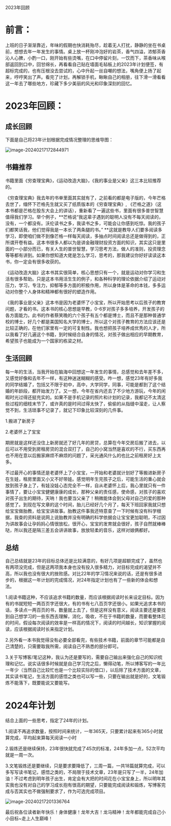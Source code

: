 2023年回顾

# 前言：

上班的日子渐渐靠近，年味的假期也快消耗殆尽，趁着无人打扰，静静的坐在书桌前，想想去年一年发生的事情。桌上放一杯刚冲泡好的岩茶，香气四溢，浓郁茶香沁人心脾，小酌一口，刚开始有些烫嘴，在口中停留片刻，一饮而下，茶香味从喉部返回到口中，回甘绵长，再看看自己贴在墙面毛毡板上的2023年计划便签，有超标完成的，也有压根没去尝试的，心中升起一丝自嘲的想法，嘴角便上扬了起来，哼哼笑出了声。看完了计划，再解锁手机，瞅瞅自己的相册，往下滑一滑看看这一年去了哪些地方，珍藏下多少美丽的风光和印象深刻的回忆。

# 2023年回顾：

## 成长回顾

下面是自己将23年计划根据完成情况整理的思维导图：

![image-20240217172844971](https://wxwwt-oss.oss-cn-hangzhou.aliyuncs.com/imgRepo/image-20240217172844971.png)



## 书籍推荐

书籍里面《穷查理宝典》，《运动改造大脑》，《我的事业是父亲》这三本比较推荐的。

《穷查理宝典》我去年的书单里面其实就有了，之前看的都是电子版的，今年芒格去世了，缅怀下芒格先生就又买了纸质版本的《穷查理宝典》, 《芒格之道》（这本书都是芒格在股东大会上的讲话），重新看了一遍这些书，里面有很多普世智慧值得我们学习。举个例子，**芒格说“我这辈子遇到的聪明人没有不每天阅读的，没有，一个都没有。沃伦读书之多，我读书之多，可能会让你感到吃惊。我的孩子们都笑话我，他们觉得我是一本长了两条腿的书。” **这就是教导人们要多阅读多学习，即使咱们做不到像芒格一样每天阅读，多抽点时间阅读总还是做得到的，正所谓开卷有益。这本书很多人都以为是讲金融理财投资方面的知识，其实这只是里面的一小部分而已，有关人生的普世智慧，学习思考方法，做人的准则，投资理念等等都有讲到。如果你想知道大佬是怎么学习，思考的，那我建议你好好读读这本书，你一定会有很多收获的。



《运动改造大脑》这本书其实很简单，核心思想只有一个，就是运动对你学习和生活有很多帮助。只是这本书用活生生的例子，和各种科学的理论依据介绍了运动对压力，学习，专注力，抑郁等多方面的积极作用，所以身体是革命的本钱，多多运动对你整个人身体和精神都有很好的塑造作用。

《我的事业是父亲》这本书是因为老婆怀了小宝宝，所以开始思考以后孩子的教育问题，才看的书。这本书的核心思想是早教，0-6岁对孩子多多培养，开发孩子的各方面能力。此书的作者蔡笑晚的六个孩子有五个都是博士，而且不是那种普通学校的博士，好几个都是美国知名大学的博士，所以这个对孩子教育的方法应该还是比较正确的，在他们家里有一定的可复制性。我也想把孩子培养成优秀的人才，所以我看了好几遍这个书籍，到时候结合自身的情况，对孩子做出相应的早期教育，希望孩子也能成为一个国家的栋梁之材。



## 生活回顾

每一年的生活，当我开始在脑海中回想这一年发生的事情，总感觉和去年差不多，又感觉好像和去年不一样，有这种迷迷糊糊的感受。咋一想，感觉23年有好多我的同学结婚了，包括又不限于初中，高中，大学同学，同事，可能是都到了这个结婚的年龄段，都开始发力了。又一想，今年在省内还去了不少地方游玩，今年的闲暇时光过得还挺充实的。如果不是手机记录的照片和计划的记录，我都记不太清这些过程的细枝末节了，或许真的是时间过得太快了，偷偷的从指缝中溜走，让人察觉不到，生活琐事不记录了，就记下印象比较深刻的几件事。

1.搬进了新房子

2.老婆怀上了宝宝

期房就是这样还没住上新房就还了好几年的房贷，总算在今年交房后搬了进去，以后可以不用受到房租房贷的混合双打了，自己的小窝当然是喜欢的不行，买东西再也不用在意以后搬家麻烦不麻烦的问题了，采光通风什么的也比之前租房好上太多。

不过最开心的事情还是老婆怀上了小宝宝，一开始和老婆就计划好了等搬进新房子在生娃，租房里面又小又不好带娃。感觉明年生完孩子之后，可能生活的重心就会放到孩子身上了，有娃没娃心态完全不一样，自从老婆怀上后，我心里就只有一件事情了，要让小宝宝健健康康的成长，那种父亲的责任感，使命感，对孩子的喜欢对孩子出生的期待，天呐！我也要当父亲了！稍微能体会到父母对自己的爱的那种感觉了。到现在写文章的这个时间，胎儿已经好几个月了，每天下班回家我就只想给宝宝做胎教，给宝宝讲故事。胎教这件事我还特意查了一下时候有没有科学根据，我查的资料是说网上说胎教并没有明确的科学依据会让宝宝更加聪明，不过因为讲故事会让孕妈妈心情很放松，很开心，宝宝的发育就会很好，孩子自然就棒棒哒，所以我还是隔三差五会讲讲故事，放放轻柔的音乐，这样对娘俩都好。



## 总结

自己总结就是23年的目标总体还是比较满意的，有好几项是超额完成了，虽然也有两项没完成，但是这两项我本身也没有投入很多精力，对目标完成的渴望并不高，所以我也没有很大的挫败感。对比22年的学习情况来说的话，还是有很多进步的，根据这一年计划的完成情况，对24年指定计划也有了一些新的体会和想法。

1.阅读书籍这种，不应该追求书籍的数量，而应该根据阅读时长来设定目标。因为有的书就短短一两百页字还很大，有的书有七八百页字还很小。如果光追求本书的话，多读点一两百页的书，数量就上去了，但是这样没有意义，阅读主要还是要找到自己想学习的一些东西去理解，消化，吸收，不在于书籍的数量，而要看整体花的时间，假设每次阅读的效率是一样高的情况下，阅读的时间越长，知识掌握的阅读，应该根据阅读时长来指定计划。

2.另外看一本书我觉得没有必要全部看完，有些技术书籍，前面的章节可能都是自己清楚的，只需要取我所需，阅读自己不熟悉的部分即可。

3.关于写博客/笔记这种，我认为还是要写的，需要自己输出来强化自己的知识梳理和记忆。说实话很多时候就是自己学习完之后，懒得动笔，所以博客写的一年比一年少（当然自己比较忙也是一个比较实际的借口），以后除了技术方面的文章，其实读书笔记，生活方面的感悟之类也可以写一些，只要在输出就是好的，文笔锻炼不能落下，既要能说又要能写。



# 2024年计划

结合上面的一些思考，指定了24年的计划。

1.阅读不再追求数量，按照时间来统计，一年365天，只要累计起来有365小时就算完成，平均起来算每天阅读一小时

2.锻炼还是继续保持，23年很快就完成了45次的标准，24年多加一点，52次平均就是一周一次。

3.文笔锻炼还是要继续，只是要求要降低了，三周一篇，一共18篇就算完成，可以多写写读书笔记，感悟之类的，不局限于技术文章，23年是只写了一半，24年加油！不过考虑到明年孩子出生，肯定会有大把的时间花在小宝宝身上，所以明年其实我也没有对自己的学习成长抱有很高的期望，只要能完成阅读和锻炼，写博客完成与否其实也不做强制要求了，作为可选完成项目。

![image-20240217201336764](https://wxwwt-oss.oss-cn-hangzhou.aliyuncs.com/imgRepo/image-20240217201336764.png)



最后祝各位读者新年快乐！身体健康！龙年大吉！龙马精神！龙年都能完成自己小小目标~走上人生巅峰！